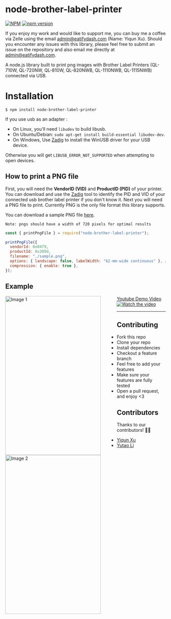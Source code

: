 # node-brother-label-printer

[![NPM](https://nodei.co/npm/node-brother-label-printer.png)](https://nodei.co/npm/node-brother-label-printer/)
[![npm version](https://badge.fury.io/js/node-brother-label-printer.svg)](https://www.npmjs.com/package/node-brother-label-printer)


If you enjoy my work and would like to support me, you can buy me a coffee via Zelle using the email admin@eatifydash.com (Name: Yiqun Xu). 
Should you encounter any issues with this library, please feel free to submit an issue on the repository and also email me directly at admin@eatifydash.com.

A node.js library built to print png images with Brother Label Printers (QL-710W, QL-720NW, QL-810W, QL-820NWB, QL-1110NWB, QL-1115NWB) connected via USB.

# Installation

```npm
$ npm install node-brother-label-printer
```

If you use usb as an adapter :

- On Linux, you'll need `libudev` to build libusb.
- On Ubuntu/Debian: `sudo apt-get install build-essential libudev-dev`.
- On Windows, Use [Zadig](http://sourceforge.net/projects/libwdi/files/zadig/) to install the WinUSB driver for your USB device.

Otherwise you will get `LIBUSB_ERROR_NOT_SUPPORTED` when attempting to open devices.

## How to print a PNG file

First, you will need the **VendorID (VID)** and **ProductID (PID)** of your printer. You can download and use the [Zadig](http://sourceforge.net/projects/libwdi/files/zadig/) tool to identify the PID and VID of your connected usb brother label printer if you don't know it. Next you will need a PNG file to print. Currently PNG is the only file format this library supports.

You can download a sample PNG file [here](https://github.com/yiqun12/node-brother-label-printer/blob/main/sample.png).

`Note: pngs should have a width of 720 pixels for optimal results`

```javascript
const { printPngFile } = require("node-brother-label-printer");

printPngFile({
  vendorId: 0x04f9,
  productId: 0x209d,
  filename: "./sample.png",
  options: { landscape: false, labelWidth: "62-mm-wide continuous" }, //"102-mm-wide continuous"
  compression: { enable: true },
});
```

## Example
<!-- Images placed side by side -->
<p>
  <img src="https://imagedelivery.net/D2Yu9GcuKDLfOUNdrm2hHQ/3704e62e-efab-44df-a7fb-7be9627ae000/public" alt="Image 1" width="300" height="500" style="float: left; margin-right: 10%;"/>
  <img src="https://imagedelivery.net/D2Yu9GcuKDLfOUNdrm2hHQ/e1b38183-61a8-4026-7893-d11ae8280e00/public" alt="Image 2" width="300" height="500" style="float: left;"/>
</p>

[Youtube Demo Video](https://youtu.be/1JQClq5ZUD4)
[![Watch the video](https://img.youtube.com/vi/1JQClq5ZUD4/0.jpg)](https://www.youtube.com/watch?v=1JQClq5ZUD4)



---

## Contributing

- Fork this repo
- Clone your repo
- Install dependencies
- Checkout a feature branch
- Feel free to add your features
- Make sure your features are fully tested
- Open a pull request, and enjoy <3

## Contributors

Thanks to our contributors! 🎉👏

- [Yiqun Xu](https://github.com/yiqun12)
- [Yutao Li](https://github.com/Yutao-Li-306)

